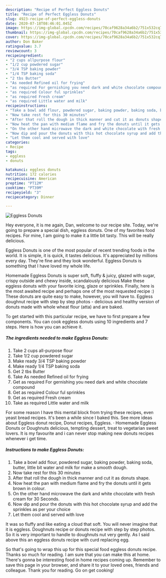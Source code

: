 ```yaml
---
description: "Recipe of Perfect Eggless Donuts"
title: "Recipe of Perfect Eggless Donuts"
slug: 4923-recipe-of-perfect-eggless-donuts
date: 2020-07-18T08:46:01.045Z
image: https://img-global.cpcdn.com/recipes/70caf9628a34a6b2/751x532cq70/eggless-donuts-recipe-main-photo.jpg
thumbnail: https://img-global.cpcdn.com/recipes/70caf9628a34a6b2/751x532cq70/eggless-donuts-recipe-main-photo.jpg
cover: https://img-global.cpcdn.com/recipes/70caf9628a34a6b2/751x532cq70/eggless-donuts-recipe-main-photo.jpg
author: Don Baker
ratingvalue: 3.7
reviewcount: 3
recipeingredient:
- "2 cups allpurpose flour"
- "1/2 cup powdered sugar"
- "3/4 TSP baking powder"
- "1/4 TSP baking soda"
- "2 tbs Butter"
- "As needed Refined oil for frying"
- "as required For gernishing you need dark and white chocolate compound"
- "as required Colour ful sprinkles"
- "as required Fresh cream"
- "as required Little water and milk"
recipeinstructions:
- "Take a bowl add flour, powdered sugar, baking powder, baking soda, butter, little bit water and milk for make a smooth dough."
- "Now take rest for this 30 minutes"
- "After that roll the dough in thick manner and cut it as donuts shape."
- "Now heat the pan with medium flame and fry the donuts until it gets brown in colour."
- "On the other hand microwave the dark and white chocolate with fresh cream for 30 Seconds."
- "Now dip and pour the donuts with this hot chocolate syrup and add the sprinkles as per your choice"
- "Let them cool and served with love"
categories:
- Recipe
tags:
- eggless
- donuts

katakunci: eggless donuts 
nutrition: 172 calories
recipecuisine: American
preptime: "PT12M"
cooktime: "PT39M"
recipeyield: "3"
recipecategory: Dinner

---
```



![Eggless Donuts](https://img-global.cpcdn.com/recipes/70caf9628a34a6b2/751x532cq70/eggless-donuts-recipe-main-photo.jpg)

Hey everyone, it is me again, Dan, welcome to our recipe site. Today, we're going to prepare a special dish, eggless donuts. One of my favorites food recipes. For mine, I am going to make it a little bit tasty. This will be really delicious.

Eggless Donuts is one of the most popular of recent trending foods in the world. It is simple, it is quick, it tastes delicious. It's appreciated by millions every day. They're fine and they look wonderful. Eggless Donuts is something that I have loved my whole life.

Homemade Eggless Donuts is super soft, fluffy &amp; juicy, glazed with sugar, crispy outside and chewy inside, scandalously delicious Make these eggless donuts with your favorite icing, glaze or sprinkles. Finally, here is the most awaited recipe and perhaps one of the most requested recipe :) These donuts are quite easy to make, however, you will have to. Eggless doughnut recipe with step by step photos - delicious and healthy version of donuts made with whole wheat flour (atta) and are baked.


To get started with this particular recipe, we have to first prepare a few components. You can cook eggless donuts using 10 ingredients and 7 steps. Here is how you can achieve it.

<!--inarticleads1-->

##### The ingredients needed to make Eggless Donuts:

1. Take 2 cups all-purpose flour
1. Take 1/2 cup powdered sugar
1. Make ready 3/4 TSP baking powder
1. Make ready 1/4 TSP baking soda
1. Get 2 tbs Butter
1. Take As needed Refined oil for frying
1. Get as required For gernishing you need dark and white chocolate compound
1. Get as required Colour ful sprinkles
1. Get as required Fresh cream
1. Take as required Little water and milk


For some reason I have this mental block from trying these recipes, even yeast bread recipes. It&#39;s been a while since I baked this. See more ideas about Eggless donut recipe, Donut recipes, Eggless. · Homemade Eggless Donuts or Doughnuts delicious, tempting dessert, treat to vegetarian sweet lovers. It is my favourite and i can never stop making new donuts recipes whenever i get time. 

<!--inarticleads2-->

##### Instructions to make Eggless Donuts:

1. Take a bowl add flour, powdered sugar, baking powder, baking soda, butter, little bit water and milk for make a smooth dough.
1. Now take rest for this 30 minutes
1. After that roll the dough in thick manner and cut it as donuts shape.
1. Now heat the pan with medium flame and fry the donuts until it gets brown in colour.
1. On the other hand microwave the dark and white chocolate with fresh cream for 30 Seconds.
1. Now dip and pour the donuts with this hot chocolate syrup and add the sprinkles as per your choice
1. Let them cool and served with love


It was so fluffy and like eating a cloud that soft. You will never imagine that it is eggless. Doughnuts recipe or donuts recipe with step by step photos. So it is very important to handle to doughnuts nut very gently. As I said above this an eggless donuts recipe with curd replacing egg. 

So that's going to wrap this up for this special food eggless donuts recipe. Thanks so much for reading. I am sure that you can make this at home. There's gonna be interesting food in home recipes coming up. Remember to save this page in your browser, and share it to your loved ones, friends and colleague. Thank you for reading. Go on get cooking!
